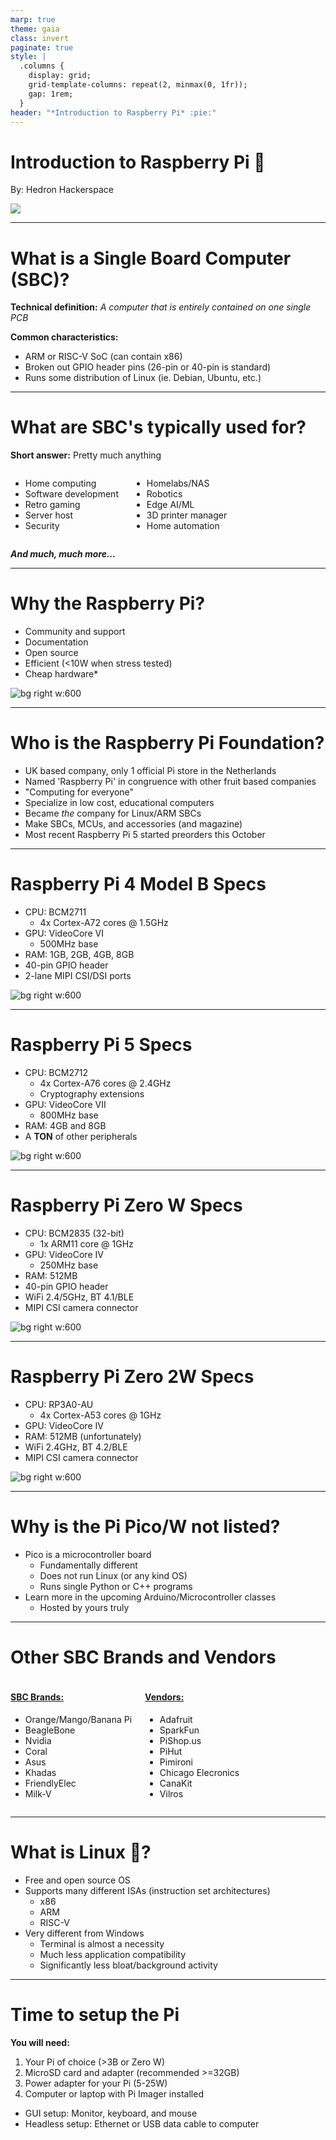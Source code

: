 ```yaml
---
marp: true
theme: gaia
class: invert
paginate: true
style: |
  .columns {
    display: grid;
    grid-template-columns: repeat(2, minmax(0, 1fr));
    gap: 1rem;
  }
header: "*Introduction to Raspberry Pi* :pie:"
---
```

<!-- _header: "" -->
# Introduction to Raspberry Pi :pie:

By: Hedron Hackerspace

![](images/transparent_raspberrypi.png)
<!-- _footer: "Rev. 1.0" -->
---

# What is a Single Board Computer (SBC)?

**Technical definition:**
*A computer that is entirely contained on one single PCB*

**Common characteristics:**

* ARM or RISC-V SoC (can contain x86)
* Broken out GPIO header pins (26-pin or 40-pin is standard)
* Runs some distribution of Linux (ie. Debian, Ubuntu, etc.)

---
<!-- _footer: "Touchscreen device, overclocking, ..." -->
# What are SBC's typically used for?

**Short answer:** Pretty much anything

<div class=columns>
<div>

* Home computing
* Software development
* Retro gaming
* Server host
* Security

</div>
<div>

* Homelabs/NAS
* Robotics
* Edge AI/ML
* 3D printer manager
* Home automation

</div>
</div>

***And much, much more...***

---

# Why the Raspberry Pi?

* Community and support
* Documentation
* Open source
* Efficient (<10W when stress tested)
* Cheap hardware*

![bg right w:600](images/all_the_pis.webp)

<!-- _footer: "* - Cheap when in stock" -->
---

# Who is the Raspberry Pi Foundation?

* UK based company, only 1 official Pi store in the Netherlands
* Named 'Raspberry Pi' in congruence with other fruit based companies
* "Computing for everyone"
* Specialize in low cost, educational computers
* Became *the* company for Linux/ARM SBCs
* Make SBCs, MCUs, and accessories (and magazine)
* Most recent Raspberry Pi 5 started preorders this October

---

# Raspberry Pi 4 Model B Specs

* CPU: BCM2711
  * 4x Cortex-A72 cores @ 1.5GHz
* GPU: VideoCore VI
  * 500MHz base <!-- , 700MHz OC -->
  <!-- * H264/H265, OpenGL ES 3.1, Vulkan 1.0 -->
* RAM: 1GB, 2GB, 4GB, 8GB
  <!-- * LPDDR4-3200 -->
* 40-pin GPIO header
* 2-lane MIPI CSI/DSI ports

![bg right w:600](images/pi4.png)

---

# Raspberry Pi 5 Specs

* CPU: BCM2712
  * 4x Cortex-A76 cores @ 2.4GHz
  * Cryptography extensions
* GPU: VideoCore VII
  * 800MHz base <!-- , 1GHz OC -->
  <!-- * H264/H265, OpenGL ES 3.1, Vulkan 1.2 -->
* RAM: 4GB and 8GB
  <!-- * LPDDR4X-4267 -->
* A **TON** of other peripherals

![bg right w:600](images/pi5.png)

---

# Raspberry Pi Zero W Specs

* CPU: BCM2835 (32-bit)
  * 1x ARM11 core @ 1GHz
* GPU: VideoCore IV
  * 250MHz base <!-- , 400MHz OC -->
  <!-- * OpenGL ES 2.0 -->
* RAM: 512MB
* 40-pin GPIO header
* WiFi 2.4/5GHz, BT 4.1/BLE
* MIPI CSI camera connector

![bg right w:600](images/pi01.png)

---

# Raspberry Pi Zero 2W Specs

* CPU: RP3A0-AU
  * 4x Cortex-A53 cores @ 1GHz
  <!-- * H264, MPEG-4 -->
* GPU: VideoCore IV
* RAM: 512MB (unfortunately)
* WiFi 2.4GHz, BT 4.2/BLE
* MIPI CSI camera connector

![bg right w:600](images/zero2-hero.webp)

---

# Why is the Pi Pico/W not listed?

* Pico is a microcontroller board
  * Fundamentally different
  * Does not run Linux (or any kind OS)
  * Runs single Python or C++ programs
* Learn more in the upcoming Arduino/Microcontroller classes
  * Hosted by yours truly

---

# Other SBC Brands and Vendors

<div class=columns>
<div>

#### <u>SBC Brands:</u>

* Orange/Mango/Banana Pi
* BeagleBone
* Nvidia
* Coral
* Asus
* Khadas
* FriendlyElec
* Milk-V

</div>
<div>

#### <u>Vendors:</u>

* Adafruit
* SparkFun
* PiShop.us
* PiHut
* Pimironi
* Chicago Elecronics
* CanaKit
* Vilros

</div>
</div>

---

# What is Linux :penguin:?

* Free and open source OS
* Supports many different ISAs (instruction set architectures)
  * x86
  * ARM
  * RISC-V
* Very different from Windows
  * Terminal is almost a necessity
  * Much less application compatibility
  * Significantly less bloat/background activity

---

# Time to setup the Pi

**You will need:**

1. Your Pi of choice (>3B or Zero W)
2. MicroSD card and adapter (recommended >=32GB)
3. Power adapter for your Pi (5-25W)
4. Computer or laptop with Pi Imager installed

* GUI setup: Monitor, keyboard, and mouse
* Headless setup: Ethernet or USB data cable to computer
<!-- _footer: "Continue to next section: **1_Basic_Setup**" -->
